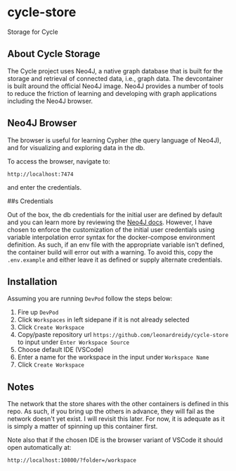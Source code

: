 # cycle-store

Storage for Cycle

## About Cycle Storage

The Cycle project uses Neo4J, a native graph database that is built for the storage and retrieval of connected data, i.e., graph data. The devcontainer is built around the official Neo4J image. Neo4J provides a number of tools to reduce the friction of learning and developing with graph applications including the Neo4J browser.

## Neo4J Browser

The browser is useful for learning Cypher (the query language of Neo4J), and for visualizing and exploring data in the db.

To access the browser, navigate to:

 `http://localhost:7474`

and enter the credentials. 

##s Credentials

Out of the box, the db credentials for the initial user are defined by default and you can learn more by reviewing the [Neo4J docs](https://neo4j.com/docs/operations-manual/current/configuration/set-initial-password/). However, I have chosen to enforce the customization of the initial user credentials using variable interpolation error syntax for the docker-compose environment definition. As such, if an env file with the appropriate variable isn't defined, the container build will error out with a warning. To avoid this, copy the `.env.example` and either leave it as defined or supply alternate credentials.

## Installation

Assuming you are running `DevPod` follow the steps below:

1) Fire up `DevPod`
2) Click `Workspaces` in left sidepane if it is not already selected
3) Click `Create Workspace`
4) Copy/paste repository url `https://github.com/leonardreidy/cycle-store` to input under `Enter Workspace Source`
5) Choose default IDE (VSCode)
6) Enter a name for the workspace in the input under `Workspace Name`
7) Click `Create Workspace`

## Notes

The network that the store shares with the other containers is defined in this repo. As such, if you bring up the others in advance, they will fail as the network doesn't yet exist. I will revisit this later. For now, it is adequate as it is simply a matter of spinning up this container first.

Note also that if the chosen IDE is the browser variant of VSCode it should open automatically at:

`http://localhost:10800/?folder=/workspace`